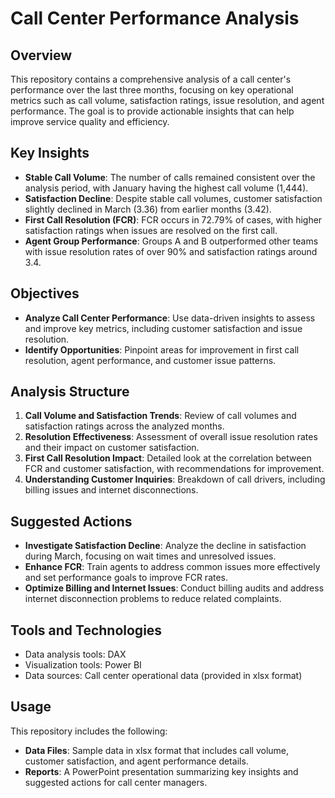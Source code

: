# Call Center Performance Analysis

## Overview

This repository contains a comprehensive analysis of a call center's performance over the last three months, focusing on key operational metrics such as call volume, satisfaction ratings, issue resolution, and agent performance. The goal is to provide actionable insights that can help improve service quality and efficiency.

## Key Insights

- **Stable Call Volume**: The number of calls remained consistent over the analysis period, with January having the highest call volume (1,444).
- **Satisfaction Decline**: Despite stable call volumes, customer satisfaction slightly declined in March (3.36) from earlier months (3.42).
- **First Call Resolution (FCR)**: FCR occurs in 72.79% of cases, with higher satisfaction ratings when issues are resolved on the first call.
- **Agent Group Performance**: Groups A and B outperformed other teams with issue resolution rates of over 90% and satisfaction ratings around 3.4.

## Objectives

- **Analyze Call Center Performance**: Use data-driven insights to assess and improve key metrics, including customer satisfaction and issue resolution.
- **Identify Opportunities**: Pinpoint areas for improvement in first call resolution, agent performance, and customer issue patterns.

## Analysis Structure

1. **Call Volume and Satisfaction Trends**: Review of call volumes and satisfaction ratings across the analyzed months.
2. **Resolution Effectiveness**: Assessment of overall issue resolution rates and their impact on customer satisfaction.
3. **First Call Resolution Impact**: Detailed look at the correlation between FCR and customer satisfaction, with recommendations for improvement.
4. **Understanding Customer Inquiries**: Breakdown of call drivers, including billing issues and internet disconnections.

## Suggested Actions

- **Investigate Satisfaction Decline**: Analyze the decline in satisfaction during March, focusing on wait times and unresolved issues.
- **Enhance FCR**: Train agents to address common issues more effectively and set performance goals to improve FCR rates.
- **Optimize Billing and Internet Issues**: Conduct billing audits and address internet disconnection problems to reduce related complaints.

## Tools and Technologies

- Data analysis tools: DAX
- Visualization tools: Power BI
- Data sources: Call center operational data (provided in xlsx format)

## Usage

This repository includes the following:

- **Data Files**: Sample data in xlsx format that includes call volume, customer satisfaction, and agent performance details.
- **Reports**: A PowerPoint presentation summarizing key insights and suggested actions for call center managers.


